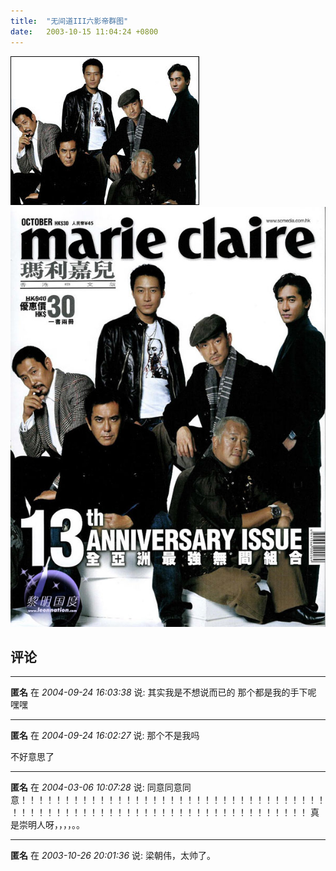 ```yaml
---
title:  "无间道III六影帝群图"
date:   2003-10-15 11:04:24 +0800
---
```


  
[![](/images/2011/movie/wjd3.jpg)](/images/2011/movie/wjd3big.jpg)  
![](/images/2011/movie/wjd3big.jpg)

## 评论

*****
**匿名** 在 *2004-09-24 16:03:38* 说: 其实我是不想说而已的
那个都是我的手下呢
嘿嘿

*****
**匿名** 在 *2004-09-24 16:02:27* 说: 那个不是我吗

不好意思了


*****
**匿名** 在 *2004-03-06 10:07:28* 说: 同意同意同意！！！！！！！！！！！！！！！！！！！！！！！！！！！！！！！！！！！！！！！！！！！！！！！！！！！！！！！！！！！！！！！！！！！！！
真是崇明人呀，，，，。。

*****
**匿名** 在 *2003-10-26 20:01:36* 说: 梁朝伟，太帅了。


